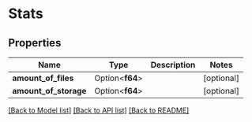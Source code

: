 # Stats

## Properties

Name | Type | Description | Notes
------------ | ------------- | ------------- | -------------
**amount_of_files** | Option<**f64**> |  | [optional]
**amount_of_storage** | Option<**f64**> |  | [optional]

[[Back to Model list]](../README.md#documentation-for-models) [[Back to API list]](../README.md#documentation-for-api-endpoints) [[Back to README]](../README.md)


